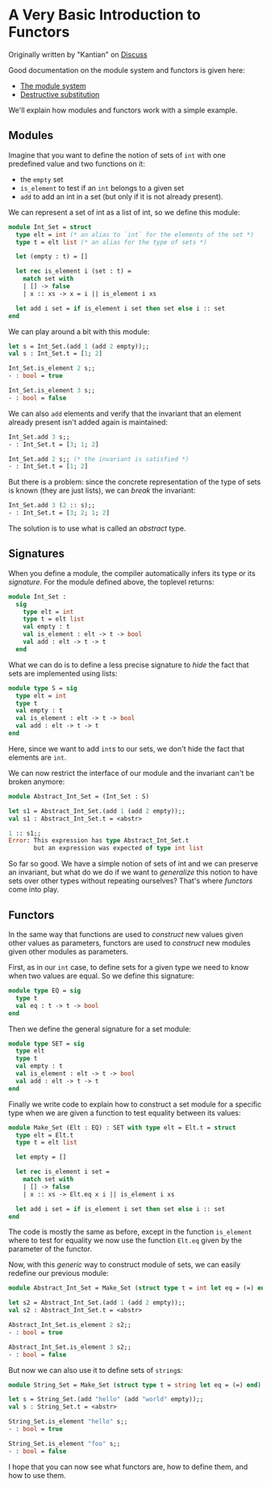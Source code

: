 # A Very Basic Introduction to Functors

Originally written by "Kantian" on
[Discuss](https://discuss.ocaml.org/t/help-me-to-understand-functors/)

Good documentation on the module system and functors is given here:

- [The module system](http://caml.inria.fr/pub/docs/manual-ocaml/moduleexamples.html)
- [Destructive substitution](http://caml.inria.fr/pub/docs/manual-ocaml/extn.html#sec249)

We'll explain how modules and functors work with a simple example.

## Modules

Imagine that you want to define the notion of sets of `int` with one
predefined value and two functions on it:

- the `empty` set
- `is_element` to test if an `int` belongs to a given set
- `add` to add an int in a set (but only if it is not already present).

We can represent a set of int as a list of int, so we define this module:

```ocaml
module Int_Set = struct
  type elt = int (* an alias to `int` for the elements of the set *)
  type t = elt list (* an alias for the type of sets *)

  let (empty : t) = []

  let rec is_element i (set : t) =
    match set with
    | [] -> false
    | x :: xs -> x = i || is_element i xs

  let add i set = if is_element i set then set else i :: set
end
```

We can play around a bit with this module:


```ocaml
let s = Int_Set.(add 1 (add 2 empty));;
val s : Int_Set.t = [1; 2]

Int_Set.is_element 2 s;;
- : bool = true

Int_Set.is_element 3 s;;
- : bool = false
```

We can also `add` elements and verify that  the invariant
that an element already present isn't added again is maintained:

```ocaml
Int_Set.add 3 s;;
- : Int_Set.t = [3; 1; 2]

Int_Set.add 2 s;; (* the invariant is satisfied *)
- : Int_Set.t = [1; 2]
```

But there is a problem: since the concrete representation of the type
of sets is known (they are just lists), we can *break* the invariant:

```ocaml
Int_Set.add 3 (2 :: s);;
- : Int_Set.t = [3; 2; 1; 2]
```

The solution is to use what is called an *abstract* type.

## Signatures

When you define a module, the compiler automatically infers its type
or its *signature*. For the module defined above, the toplevel
returns:

```ocaml
module Int_Set :
  sig
    type elt = int
    type t = elt list
    val empty : t
    val is_element : elt -> t -> bool
    val add : elt -> t -> t
  end
```

What we can do is to define a less precise signature to
*hide* the fact that sets are implemented using lists:

```ocaml
module type S = sig
  type elt = int
  type t
  val empty : t
  val is_element : elt -> t -> bool
  val add : elt -> t -> t
end
```

Here, since we want to add `int`s to our sets, we don't hide the fact
that elements are `int`.

We can now restrict the interface of our module and the invariant
can't be broken anymore:

```ocaml
module Abstract_Int_Set = (Int_Set : S)

let s1 = Abstract_Int_Set.(add 1 (add 2 empty));;
val s1 : Abstract_Int_Set.t = <abstr>

1 :: s1;;
Error: This expression has type Abstract_Int_Set.t
       but an expression was expected of type int list
```

So far so good. We have a simple notion of sets of int and we can
preserve an invariant, but what do we do if we want to *generalize*
this notion to have sets over other types without repeating ourselves?
That's where *functors* come into play.

## Functors

In the same way that functions are used to *construct* new values
given other values as parameters, functors are used to *construct* new
modules given other modules as parameters.

First, as in our `int` case, to define sets for a given type we need
to know when two values are equal. So we define this signature:

```ocaml
module type EQ = sig
  type t
  val eq : t -> t -> bool
end
```

Then we define the general signature for a set module:

```ocaml
module type SET = sig
  type elt
  type t
  val empty : t
  val is_element : elt -> t -> bool
  val add : elt -> t -> t
end
```

Finally we write code to explain how to construct a set module for a
specific type when we are given a function to test equality between its
values:

```ocaml
module Make_Set (Elt : EQ) : SET with type elt = Elt.t = struct
  type elt = Elt.t
  type t = elt list

  let empty = []

  let rec is_element i set =
    match set with
    | [] -> false
    | x :: xs -> Elt.eq x i || is_element i xs

  let add i set = if is_element i set then set else i :: set
end
```

The code is mostly the same as before, except in the function
`is_element` where to test for equality we now use the function `Elt.eq`
given by the parameter of the functor.

Now, with this *generic* way to construct module of sets, we can
easily redefine our previous module:

```ocaml
module Abstract_Int_Set = Make_Set (struct type t = int let eq = (=) end)

let s2 = Abstract_Int_Set.(add 1 (add 2 empty));;
val s2 : Abstract_Int_Set.t = <abstr>

Abstract_Int_Set.is_element 2 s2;;
- : bool = true

Abstract_Int_Set.is_element 3 s2;;
- : bool = false
```

But now we can also use it to define sets of `string`s:

```ocaml
module String_Set = Make_Set (struct type t = string let eq = (=) end)

let s = String_Set.(add "hello" (add "world" empty));;
val s : String_Set.t = <abstr>

String_Set.is_element "hello" s;;
- : bool = true

String_Set.is_element "foo" s;;
- : bool = false
```

I hope that you can now see what functors are, how to define them, and
how to use them.
